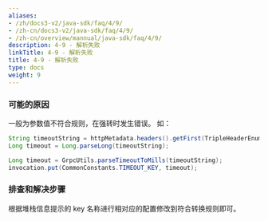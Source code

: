 ```yaml
---
aliases:
- /zh/docs3-v2/java-sdk/faq/4/9/
- /zh-cn/docs3-v2/java-sdk/faq/4/9/
- /zh-cn/overview/mannual/java-sdk/faq/4/9/
description: 4-9 - 解析失败
linkTitle: 4-9 - 解析失败
title: 4-9 - 解析失败
type: docs
weight: 9
---
```







### 可能的原因

一般为参数值不符合规则，在强转时发生错误。
如：

```java
String timeoutString = httpMetadata.headers().getFirst(TripleHeaderEnum.SERVICE_TIMEOUT.getHeader());
Long timeout = Long.parseLong(timeoutString);

Long timeout = GrpcUtils.parseTimeoutToMills(timeoutString);
invocation.put(CommonConstants.TIMEOUT_KEY, timeout);
```

### 排查和解决步骤

根据堆栈信息提示的 key 名称进行相对应的配置修改到符合转换规则即可。
